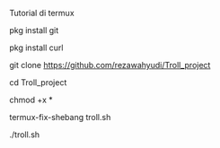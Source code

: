 Tutorial di termux

pkg install git

pkg install curl

git clone https://github.com/rezawahyudi/Troll_project

cd Troll_project

chmod +x *

termux-fix-shebang troll.sh

./troll.sh
